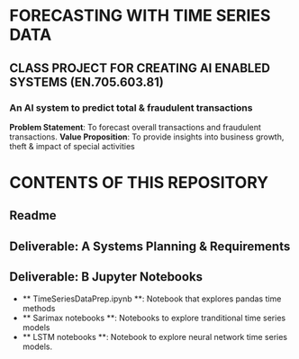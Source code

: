 # FORECASTING WITH TIME SERIES DATA
## CLASS PROJECT FOR CREATING AI ENABLED SYSTEMS (EN.705.603.81)
### An AI system to predict total & fraudulent transactions

**Problem Statement**: To forecast overall transactions and fraudulent transactions. 
**Value Proposition**: To provide insights into business growth, theft & impact of special activities

# CONTENTS OF THIS REPOSITORY

## Readme 

## Deliverable: A Systems Planning & Requirements

## Deliverable: B Jupyter Notebooks

- ** TimeSeriesDataPrep.ipynb **: Notebook that explores pandas time methods
- ** Sarimax notebooks **: Notebooks to explore tranditional time series models
- ** LSTM notebooks **: Notebook to explore neural network time series models.


